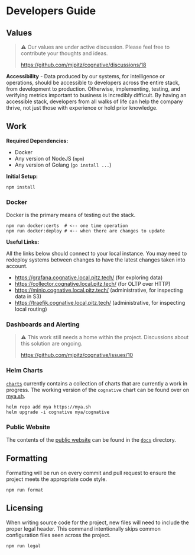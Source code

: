 # Developers Guide

## Values

> :warning: Our values are under active discussion. Please feel free to contribute your thoughts and ideas.
>
> https://github.com/mjpitz/cognative/discussions/18

**Accessibility** - Data produced by our systems, for intelligence or operations, should be accessible to developers
across the entire stack, from development to production. Otherwise, implementing, testing, and verifying metrics
important to business is incredibly difficult. By having an accessible stack, developers from all walks of life can help
the company thrive, not just those with experience or hold prior knowledge.

## Work

**Required Dependencies:**

- Docker
- Any version of NodeJS (`npm`)
- Any version of Golang (`go install ...`)

**Initial Setup:**

```shell
npm install
```

### Docker

Docker is the primary means of testing out the stack.

```shell
npm run docker:certs  # <-- one time operation
npm run docker:deploy # <-- when there are changes to update
```

**Useful Links:**

All the links below should connect to your local instance. You may need to redeploy systems between changes to have the
latest changes taken into account.

- https://grafana.cognative.local.pitz.tech/ (for exploring data)
- https://collector.cognative.local.pitz.tech/ (for OLTP over HTTP)
- https://minio.cognative.local.pitz.tech/ (administrative, for inspecting data in S3)
- https://traefik.cognative.local.pitz.tech/ (administrative, for inspecting local routing)

### Dashboards and Alerting

> :warning: This work still needs a home within the project. Discussions about this solution are ongoing.
>
> https://github.com/mjpitz/cognative/issues/10

### Helm Charts

[`charts`](charts) currently contains a collection of charts that are currently a work in progress. The working version
of the `cognative` chart can be found over on [mya.sh](https://mya.sh/charts).

```shell
helm repo add mya https://mya.sh
helm upgrade -i cognative mya/cognative
```

### Public Website

The contents of the [public website][] can be found in the [`docs`](docs) directory.

[public website]: https://mjpitz.github.io/cognative/

## Formatting

Formatting will be run on every commit and pull request to ensure the project meets the appropriate code style.

```shell
npm run format
```

## Licensing

When writing source code for the project, new files will need to include the proper legal header. This command
intentionally skips common configuration files seen across the project.

```shell
npm run legal
```
